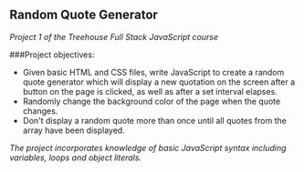 ## Random Quote Generator
*Project 1 of the Treehouse Full Stack JavaScript course*

###Project objectives:
* Given basic HTML and CSS files, write JavaScript to create a random quote generator which will display a new quotation on the screen after a button on the page is clicked, as well as after a set interval elapses.
* Randomly change the background color of the page when the quote changes.
* Don't display a random quote more than once until all quotes from the array have been displayed.

*The project incorporates knowledge of basic JavaScript syntax including variables, loops and object literals.*
